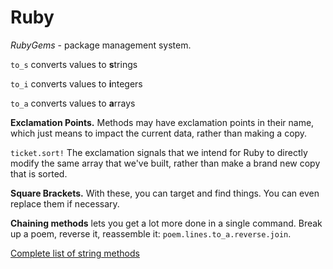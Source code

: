 # Ruby

*RubyGems* - package management system.


``to_s`` converts values to **s**trings

``to_i`` converts values to **i**ntegers

``to_a`` converts values to **a**rrays

**Exclamation Points.** Methods may have exclamation points in their name, 
which just means to impact the current data, rather than making a copy.

``ticket.sort!`` The exclamation signals that we intend for Ruby to directly 
modify the same array that we've built, rather than make a brand new copy 
that is sorted.

**Square Brackets.** With these, you can target and find things. 
You can even replace them if necessary.

**Chaining methods** lets you get a lot more done in a single command. 
Break up a poem, reverse it, reassemble it: ``poem.lines.to_a.reverse.join``.

[Complete list of string methods](http://ruby-doc.org/core-2.3.0/String.html)
